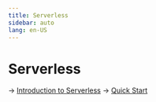 ```yaml
---
title: Serverless
sidebar: auto
lang: en-US
---
```

# Serverless

→ [Introduction to Serverless](https://serverless.com/learn/)
→ [Quick Start](https://serverless.com/learn/quick-start/)
